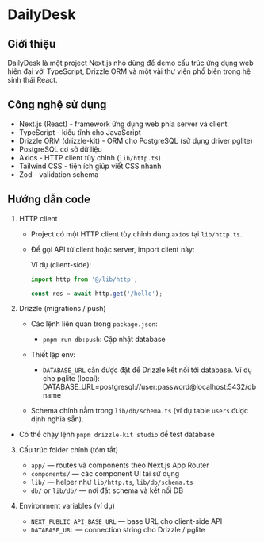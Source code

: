 # DailyDesk

## Giới thiệu

DailyDesk là một project Next.js nhỏ dùng để demo cấu trúc ứng dụng web hiện đại với TypeScript, Drizzle ORM và một vài thư viện phổ biến trong hệ sinh thái React.

## Công nghệ sử dụng

- Next.js (React) - framework ứng dụng web phía server và client
- TypeScript - kiểu tĩnh cho JavaScript
- Drizzle ORM (drizzle-kit) - ORM cho PostgreSQL (sử dụng driver pglite)
- PostgreSQL cơ sở dữ liệu
- Axios - HTTP client tùy chỉnh (`lib/http.ts`)
- Tailwind CSS - tiện ích giúp viết CSS nhanh
- Zod - validation schema

## Hướng dẫn code

1. HTTP client

	- Project có một HTTP client tùy chỉnh dùng `axios` tại `lib/http.ts`.
	- Để gọi API từ client hoặc server, import client này:

	  Ví dụ (client-side):

	  ```ts
	  import http from '@/lib/http';

	  const res = await http.get('/hello');
	  ```

2. Drizzle (migrations / push)

	- Các lệnh liên quan trong `package.json`:
	  - `pnpm run db:push`: Cập nhật database
	- Thiết lập env:
	  - `DATABASE_URL` cần được đặt để Drizzle kết nối tới database. Ví dụ cho pglite (local):
		 DATABASE_URL=postgresql://user:password@localhost:5432/dbname

	- Schema chính nằm trong `lib/db/schema.ts` (ví dụ table `users` được định nghĩa sẵn).
  - Có thể chạy lệnh `pnpm drizzle-kit studio` để test database

3. Cấu trúc folder chính (tóm tắt)

	- `app/` — routes và components theo Next.js App Router
	- `components/` — các component UI tái sử dụng
	- `lib/` — helper như `lib/http.ts`, `lib/db/schema.ts`
	- `db/` or `lib/db/` — nơi đặt schema và kết nối DB

5. Environment variables (ví dụ)

	- `NEXT_PUBLIC_API_BASE_URL` — base URL cho client-side API
	- `DATABASE_URL` — connection string cho Drizzle / pglite